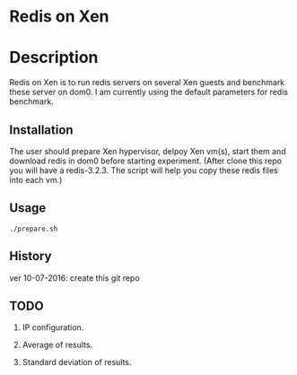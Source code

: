 # Redis on Xen

# Description

Redis on Xen is to run redis servers on several 
Xen guests and benchmark these server on dom0.
I am currently using the default parameters for
redis benchmark.


## Installation

The user should prepare Xen hypervisor, delpoy Xen vm(s), start them and 
download redis in dom0 before starting experiment. (After clone this repo
you will have a redis-3.2.3. The script will help you copy these redis 
files into each vm.)


## Usage

```
./prepare.sh
```



## History

ver 10-07-2016: create this git repo


## TODO

1. IP configuration.

2. Average of results.

3. Standard deviation of results.




